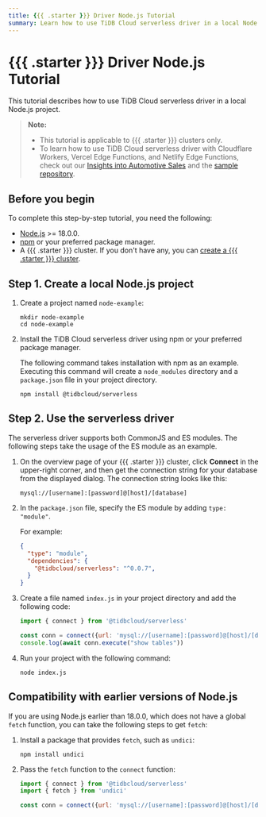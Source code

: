 ```yaml
---
title: {{{ .starter }}} Driver Node.js Tutorial
summary: Learn how to use TiDB Cloud serverless driver in a local Node.js project.
---
```


# {{{ .starter }}} Driver Node.js Tutorial

This tutorial describes how to use TiDB Cloud serverless driver in a local Node.js project.

> **Note:**
>
> - This tutorial is applicable to {{{ .starter }}} clusters only. 
> - To learn how to use TiDB Cloud serverless driver with Cloudflare Workers, Vercel Edge Functions, and Netlify Edge Functions, check out our [Insights into Automotive Sales](https://car-sales-insight.vercel.app/) and the [sample repository](https://github.com/tidbcloud/car-sales-insight).

## Before you begin

To complete this step-by-step tutorial, you need the following:

- [Node.js](https://nodejs.org/en) >= 18.0.0.
- [npm](https://docs.npmjs.com/downloading-and-installing-node-js-and-npm) or your preferred package manager.
- A {{{ .starter }}} cluster. If you don't have any, you can [create a {{{ .starter }}} cluster](/develop/dev-guide-build-cluster-in-cloud.md).

## Step 1. Create a local Node.js project

1. Create a project named `node-example`:

    ```shell
    mkdir node-example
    cd node-example
    ```

2. Install the TiDB Cloud serverless driver using npm or your preferred package manager.

    The following command takes installation with npm as an example. Executing this command will create a `node_modules` directory and a `package.json` file in your project directory.

    ```
    npm install @tidbcloud/serverless
    ```

## Step 2. Use the serverless driver

The serverless driver supports both CommonJS and ES modules. The following steps take the usage of the ES module as an example.

1. On the overview page of your {{{ .starter }}} cluster, click **Connect** in the upper-right corner, and then get the connection string for your database from the displayed dialog. The connection string looks like this:

    ```
   mysql://[username]:[password]@[host]/[database]
    ```
   
2. In the `package.json` file, specify the ES module by adding `type: "module"`. 

    For example:

    ```json
    {
      "type": "module",
      "dependencies": {
        "@tidbcloud/serverless": "^0.0.7",
      }
    }
    ```

3. Create a file named `index.js` in your project directory and add the following code:

    ```js
    import { connect } from '@tidbcloud/serverless'
    
    const conn = connect({url: 'mysql://[username]:[password]@[host]/[database]'}) // replace with your {{{ .starter }}} cluster information
    console.log(await conn.execute("show tables"))
    ```

4. Run your project with the following command:

    ```
    node index.js
    ```

## Compatibility with earlier versions of Node.js

If you are using Node.js earlier than 18.0.0, which does not have a global `fetch` function, you can take the following steps to get `fetch`:

1. Install a package that provides `fetch`, such as `undici`:

    ```
    npm install undici
    ``` 

2. Pass the `fetch` function to the `connect` function:

    ```js
    import { connect } from '@tidbcloud/serverless'
    import { fetch } from 'undici'
    
    const conn = connect({url: 'mysql://[username]:[password]@[host]/[database]',fetch})
    ```